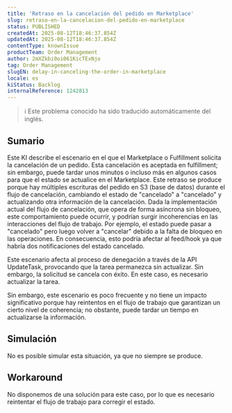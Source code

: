 ```yaml
---
title: 'Retraso en la cancelación del pedido en Marketplace'
slug: retraso-en-la-cancelacion-del-pedido-en-marketplace
status: PUBLISHED
createdAt: 2025-08-12T18:46:37.854Z
updatedAt: 2025-08-12T18:46:37.854Z
contentType: knownIssue
productTeam: Order Management
author: 2mXZkbi0oi061KicTExNjo
tag: Order Management
slugEN: delay-in-canceling-the-order-in-marketplace
locale: es
kiStatus: Backlog
internalReference: 1242813
---
```


>ℹ️ Este problema conocido ha sido traducido automáticamente del inglés.

## Sumario


Este KI describe el escenario en el que el Marketplace o Fulfillment solicita la cancelación de un pedido. Esta cancelación es aceptada en fulfillment; sin embargo, puede tardar unos minutos o incluso más en algunos casos para que el estado se actualice en el Marketplace. Este retraso se produce porque hay múltiples escrituras del pedido en S3 (base de datos) durante el flujo de cancelación, cambiando el estado de "cancelado" a "cancelado" y actualizando otra información de la cancelación. Dada la implementación actual del flujo de cancelación, que opera de forma asíncrona sin bloqueo, este comportamiento puede ocurrir, y podrían surgir incoherencias en las interacciones del flujo de trabajo. Por ejemplo, el estado puede pasar a "cancelado" pero luego volver a "cancelar" debido a la falta de bloqueo en las operaciones. En consecuencia, esto podría afectar al feed/hook ya que habría dos notificaciones del estado cancelado.

Este escenario afecta al proceso de denegación a través de la API UpdateTask, provocando que la tarea permanezca sin actualizar. Sin embargo, la solicitud se cancela con éxito. En este caso, es necesario actualizar la tarea.

Sin embargo, este escenario es poco frecuente y no tiene un impacto significativo porque hay reintentos en el flujo de trabajo que garantizan un cierto nivel de coherencia; no obstante, puede tardar un tiempo en actualizarse la información.

## Simulación


No es posible simular esta situación, ya que no siempre se produce.

## Workaround


No disponemos de una solución para este caso, por lo que es necesario reintentar el flujo de trabajo para corregir el estado.



